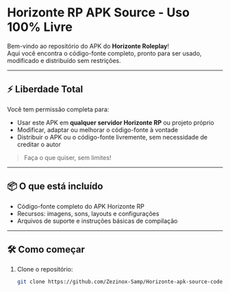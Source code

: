 # Horizonte RP APK Source - Uso 100% Livre

Bem-vindo ao repositório do APK do **Horizonte Roleplay**!  
Aqui você encontra o código-fonte completo, pronto para ser usado, modificado e distribuído sem restrições.

---

## ⚡ Liberdade Total

Você tem permissão completa para:

- Usar este APK em **qualquer servidor Horizonte RP** ou projeto próprio  
- Modificar, adaptar ou melhorar o código-fonte à vontade  
- Distribuir o APK ou o código-fonte livremente, sem necessidade de creditar o autor  

> Faça o que quiser, sem limites!

---

## 📦 O que está incluído

- Código-fonte completo do APK Horizonte RP  
- Recursos: imagens, sons, layouts e configurações  
- Arquivos de suporte e instruções básicas de compilação  

---

## 🛠️ Como começar

1. Clone o repositório:  
   ```bash
   git clone https://github.com/Zezinox-Samp/Horizonte-apk-source-code.git
